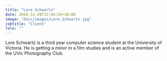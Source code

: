 ```yaml
---
title: "Lore Schwartz"
date: 2018-12-20T13:44:55+10:00
image: "docs/images/Lore_Schwartz.jpg"
jobtitle: "Client"
role: ""
---
```


Lore Schwartz is a third year computer science student  at the University of Victoria. He is getting a minor in a film studies and is an active member of the UVic Photography Club.
